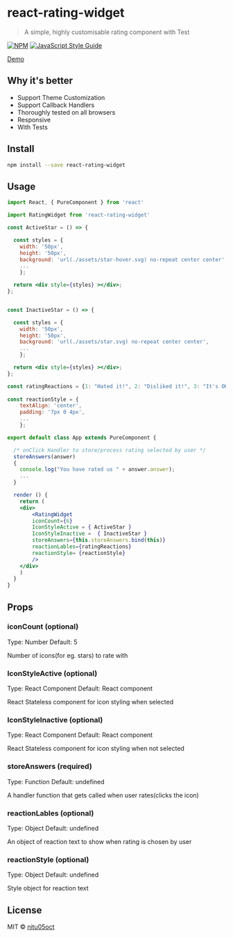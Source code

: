 # react-rating-widget

> A simple, highly customisable rating component with Test

[![NPM](https://img.shields.io/npm/v/react-rating-widget.svg)](https://www.npmjs.com/package/react-rating-widget) [![JavaScript Style Guide](https://img.shields.io/badge/code_style-standard-brightgreen.svg)](https://standardjs.com)

[Demo](//nitu05oct.github.io/react-rating-widget/)

## Why it's better

 - Support Theme Customization
 - Support Callback Handlers
 - Thoroughly tested on all browsers
 - Responsive
 - With Tests

## Install

```bash
npm install --save react-rating-widget
```

## Usage

```jsx
import React, { PureComponent } from 'react'

import RatingWidget from 'react-rating-widget'

const ActiveStar = () => {

  const styles = {
    width: '50px',
    height: '50px',
    background: 'url(./assets/star-hover.svg) no-repeat center center',
    ...
    }; 

  return <div style={styles} ></div>;
};


const InactiveStar = () => {

  const styles = {
    width: '50px',
    height: '50px',
    background: 'url(./assets/star.svg) no-repeat center center',
    ...
    };

  return <div style={styles} ></div>;
};

const ratingReactions = {1: "Hated it!", 2: "Disliked it!", 3: "It's OK!", 4: "Liked it!", 5: "Loved it!"};
    
const reactionStyle = {
    textAlign: 'center',
    padding: '7px 0 4px',
    ...
    };

export default class App extends PureComponent {

  /* onClick Handler to store/process rating selected by user */ 
  storeAnswers(answer)
  {
  	console.log("You have rated us " + answer.answer);
  	...
  }

  render () {
    return (
    <div>
        <RatingWidget 
		iconCount={6}
		IconStyleActive = { ActiveStar }
		IconStyleInactive =  { InactiveStar }
		storeAnswers={this.storeAnswers.bind(this)}
		reactionLables={ratingReactions}
		reactionStyle= {reactionStyle}
        />
    </div>
    )
  }
}
```

## Props

### iconCount  (optional)

Type: Number Default: 5

Number of icons(for eg. stars) to rate with

### IconStyleActive  (optional)

Type: React Component  Default: React component

React Stateless component for icon styling when selected

### IconStyleInactive  (optional)

Type: React Component  Default: React component

React Stateless component for icon styling when not selected

### storeAnswers (required)

Type: Function  Default: undefined

A handler function that gets called when user rates(clicks the icon)

### reactionLables (optional) 

Type: Object  Default: undefined 

An object of reaction text to show when rating is chosen by user

### reactionStyle (optional) 

Type: Object  Default: undefined 

Style object for reaction text

## License

MIT © [nitu05oct](https://github.com/nitu05oct)
